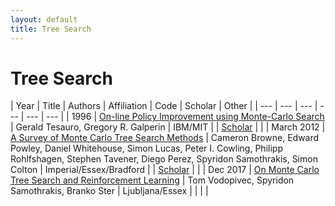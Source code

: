 ```yaml
---
layout: default
title: Tree Search
---
```


# Tree Search

| Year | Title | Authors | Affiliation | Code | Scholar | Other |
| --- | --- | --- | --- | --- | --- |
| 1996 | [On-line Policy Improvement using Monte-Carlo Search](papers/online_policy_improvement.pdf "We present a Monte-Carlo simulation algorithm for real-time policy improvement of an adaptive controller. In the Monte-Carlo simulation, the long-term expected reward of each possible action is statistically measured, using the initial policy to make decisions in each step of the simulation. The action maximizing the measured expected reward is then taken, resulting in an improved policy. Our algorithm is easily parallelizable and has been implemented on the IBM SP! and SP2 parallel-RISC supercomputers. We have obtained promising initial results in applying this algorithm to the domain of backgammon. Results are reported for a wide variety of initial policies, ranging from a random policy to TD-Gammon, an extremely strong multi-layer neural network. In each case, the Monte-Carlo algorithm gives a substantial reduction, by as much as a factor of 5 or more, in the error rate of the base players. The algorithm is also potentially useful in many other adaptive control applications in which it is possible to simulate the environment.") | Gerald Tesauro, Gregory R. Galperin | IBM/MIT | | [Scholar](https://www.semanticscholar.org/paper/On-line-Policy-Improvement-using-Monte-Carlo-Searc-Tesauro-Galperin/3552fba431aa866bf9de293bebf7eff168e9e19c) | |
| March 2012 | [A Survey of Monte Carlo Tree Search Methods](papers/mcts_survey.pdf "Monte Carlo Tree Search (MCTS) is a recently proposed search method that combines the precision of tree search with the generality of random sampling. It has received considerable interest due to its spectacular success in the difficult problem of computer Go, but has also proved beneficial in a range of other domains. This paper is a survey of the literature to date, intended to provide a snapshot of the state of the art after the first five years of MCTS research. We outline the core algorithm’s derivation, impart some structure on the many variations and enhancements that have been proposed, and summarise the results from the key game and non-game domains to which MCTS methods have been applied. A number of open research questions indicate that the field is ripe for future work.") | Cameron Browne, Edward Powley, Daniel Whitehouse, Simon Lucas, Peter I. Cowling, Philipp Rohlfshagen, Stephen Tavener, Diego Perez, Spyridon Samothrakis, Simon Colton | Imperial/Essex/Bradford | | [Scholar](https://www.semanticscholar.org/paper/A-Survey-of-Monte-Carlo-Tree-Search-Methods-Browne-Powley/0e2c4ad06ec462a961f195492941bc70afd560ae) | |
| Dec 2017 | [On Monte Carlo Tree Search and Reinforcement Learning](papers/on_mcts_and_rl.pdf "Fuelled by successes in Computer Go, Monte Carlo tree search (MCTS) has achieved widespread adoption within the games community. Its links to traditional reinforcement learning (RL) methods have been outlined in the past; however, the use of RL techniques within tree search has not been thoroughly studied yet. In this paper we re-examine in depth this close relation between the two fields; our goal is to improve the cross-awareness between the two communities. We show that a straightforward adaptation of RL semantics within tree search can lead to a wealth of new algorithms, for which the traditional MCTS is only one of the variants. We confirm that planning methods inspired by RL in conjunction with online search demonstrate encouraging results on several classic board games and in arcade video game competitions, where our algorithm recently ranked first. Our study promotes a unified view of learning, planning, and search.") | Tom Vodopivec, Spyridon Samothrakis, Branko Ster | Ljubljana/Essex | | | |